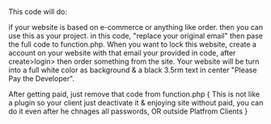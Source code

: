 This code will do:

if your website is based on e-commerce or anything like order. then you can use this as your project. 
in this code, "replace your original email" then pase the full code to function.php.
When you want to lock this website, create a account on your website with that email your provided in code, after create>login> then order something from the site. 
Your website will be turn into a full white color as background & a black 3.5rm text in center "Please Pay the Developer". 

After getting paid, just remove that code from function.php { This is not like a plugin so your client just deactivate it & enjoying site without paid, you can do it even after he chnages all passwords, OR outside Platfrom Clients } 
